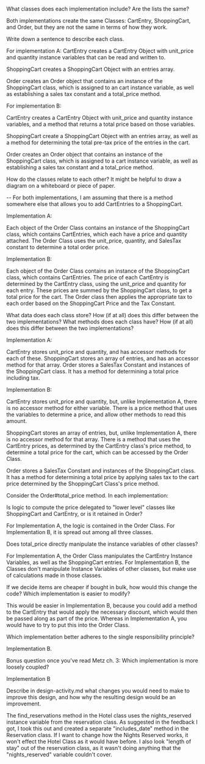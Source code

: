 
What classes does each implementation include? Are the lists the same?

  Both implementations create the same Classes: CartEntry, ShoppingCart, and Order, but they are not the same in terms of how they work.

Write down a sentence to describe each class.

For implementation A:
  CartEntry creates a CartEntry Object with unit_price and quantity instance variables that can be read and written to.

  ShoppingCart creates a ShoppingCart Object with an entries array.

  Order creates an Order object that contains an instance of the ShoppingCart class, which is assigned to an cart instance variable, as well as establishing a sales tax constant and a total_price method.

For implementation B:

  CartEntry creates a CartEntry Object with unit_price and quantity instance variables, and a method that returns a total price based on those variables.

  ShoppingCart create a ShoppingCart Object with an entries array, as well as a method for determining the total pre-tax price of the entries in the cart.

  Order creates an Order object that contains an instance of the ShoppingCart class, which is assigned to a cart instance variable, as well as establishing a sales tax constant and a total_price method.

How do the classes relate to each other? It might be helpful to draw a diagram on a whiteboard or piece of paper.

-- For both implementations, I am assuming that there is a method somewhere else that allows you to add CartEntries to a ShoppingCart.

Implementation A:

  Each object of the Order Class contains an instance of the ShoppingCart class, which contains CartEntries, which each have a price and quantity attached. The Order Class uses the unit_price, quantity, and SalesTax constant to determine a total order price.

Implementation B:

  Each object of the Order Class contains an instance of the ShoppingCart class, which contains CartEntries. The price of each CartEntry is determined by the CartEntry class, using the unit_price and quantity for each entry. These prices are summed by the ShoppingCart class, to get a total price for the cart. The Order class then applies the appropriate tax to each order based on the ShoppingCart Price and the Tax Constant.


What data does each class store? How (if at all) does this differ between the two implementations?
What methods does each class have? How (if at all) does this differ between the two implementations?

Implementation A:

  CartEntry stores unit_price and quantity, and has accessor methods for each of these.
  ShoppingCart stores an array of entries, and has an accessor method for that array.
  Order stores a SalesTax Constant and instances of the ShoppingCart class. It has a method for determining a total price including tax.  

Implementation B:

  CartEntry stores unit_price and quantity, but, unlike Implementation A, there is no accessor method for either variable. There is a price method that uses the variables to determine a price, and allow other methods to read this amount.

  ShoppingCart stores an array of entries, but, unlike Implementation A, there is no accessor method for that array. There is a method that uses the CartEntry prices, as determined by the CartEntry class's price method, to determine a total price for the cart, which can be accessed by the Order Class.

  Order stores a SalesTax Constant and instances of the ShoppingCart class. It has a method for determining a total price by applying sales tax to the cart price determined by the ShoppingCart Class's price method.   

Consider the Order#total_price method. In each implementation:

Is logic to compute the price delegated to "lower level" classes like ShoppingCart and CartEntry, or is it retained in Order?

For Implementation A, the logic is contained in the Order Class. For Implementation B, it is spread out among all three classes.

Does total_price directly manipulate the instance variables of other classes?

For Implementation A, the Order Class manipulates the CartEntry Instance Variables, as well as the ShoppingCart entries. For Implementation B, the Classes don't manipulate Instance Variables of other classes, but make use of calculations made in those classes.

If we decide items are cheaper if bought in bulk, how would this change the code? Which implementation is easier to modify?

This would be easier in Implementation B, because you could add a method to the CartEntry that would apply the necessary discount, which would then be passed along as part of the price. Whereas in Implementation A, you would have to try to put this into the Order Class.

Which implementation better adheres to the single responsibility principle?

Implementation B.

Bonus question once you've read Metz ch. 3: Which implementation is more loosely coupled?

Implementation B


Describe in design-activity.md what changes you would need to make to improve this design, and how why the resulting design would be an improvement.

The find_reservations method in the Hotel class uses the nights_reserved instance variable from the reservation class. As suggested in the feedback I got, I took this out and created a separate "includes_date" method in the Reservation class. If I want to change how the Nights Reserved works, it won't effect the Hotel Class as it would have before. I also look "length of stay" out of the reservation class, as it wasn't doing anything that the "nights_reserved" variable couldn't cover.
